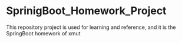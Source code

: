 # SprinigBoot_Homework_Project
This repository project is used for learning and reference, and it is the SpringBoot homework of xmut
